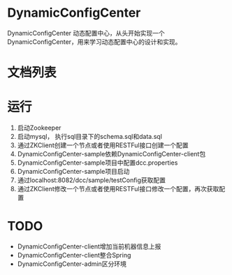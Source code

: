 # DynamicConfigCenter
DynamicConfigCenter 动态配置中心，从头开始实现一个DynamicConfigCenter，用来学习动态配置中心的设计和实现。

# 文档列表

# 运行

1. 启动Zookeeper
2. 启动mysql， 执行sql目录下的schema.sql和data.sql
3. 通过ZKClient创建一个节点或者使用RESTFul接口创建一个配置
4. DynamicConfigCenter-sample依赖DynamicConfigCenter-client包
5. DynamicConfigCenter-sample项目中配置dcc.properties
6. DynamicConfigCenter-sample项目启动
7. 通过localhost:8082/dcc/sample/testConfig获取配置
8. 通过ZKClient修改一个节点或者使用RESTFul接口修改一个配置，再次获取配置

# TODO

- DynamicConfigCenter-client增加当前机器信息上报
- DynamicConfigCenter-client整合Spring
- DynamicConfigCenter-admin区分环境